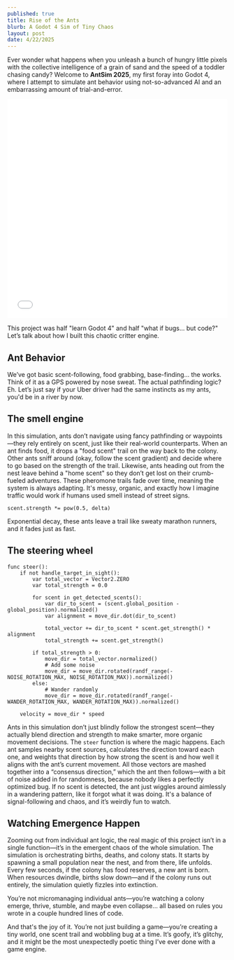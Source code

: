 ```yaml
---
published: true
title: Rise of the Ants
blurb: A Godot 4 Sim of Tiny Chaos
layout: post
date: 4/22/2025
---
```


Ever wonder what happens when you unleash a bunch of hungry little pixels with the collective intelligence of a grain of sand and the speed of a toddler chasing candy? Welcome to **AntSim 2025**, my first foray into Godot 4, where I attempt to simulate ant behavior using not-so-advanced AI and an embarrassing amount of trial-and-error.

<iframe style="width: 100%; height: 500px;" src="/ant-colony/index.html" allowfullscreen="allowfullscreen" frameborder="0"></iframe>

This project was half "learn Godot 4" and half "what if bugs... but code?" Let’s talk about how I built this chaotic critter engine.

## Ant Behavior

We’ve got basic scent-following, food grabbing, base-finding... the works. Think of it as a GPS powered by nose sweat. The actual pathfinding logic? Eh. Let’s just say if your Uber driver had the same instincts as my ants, you'd be in a river by now.

## The smell engine

In this simulation, ants don’t navigate using fancy pathfinding or waypoints—they rely entirely on scent, just like their real-world counterparts. When an ant finds food, it drops a "food scent" trail on the way back to the colony. Other ants sniff around (okay, follow the scent gradient) and decide where to go based on the strength of the trail. Likewise, ants heading out from the nest leave behind a "home scent" so they don’t get lost on their crumb-fueled adventures. These pheromone trails fade over time, meaning the system is always adapting. It's messy, organic, and exactly how I imagine traffic would work if humans used smell instead of street signs.

```gdscript
scent.strength *= pow(0.5, delta)
```

Exponential decay, these ants leave a trail like sweaty marathon runners, and it fades just as fast.

## The steering wheel

```gdscript
func steer():
	if not handle_target_in_sight():
		var total_vector = Vector2.ZERO
		var total_strength = 0.0

		for scent in get_detected_scents():
			var dir_to_scent = (scent.global_position - global_position).normalized()
			var alignment = move_dir.dot(dir_to_scent)

			total_vector += dir_to_scent * scent.get_strength() * alignment
			total_strength += scent.get_strength()

		if total_strength > 0:
			move_dir = total_vector.normalized()
			# Add some noise
			move_dir = move_dir.rotated(randf_range(-NOISE_ROTATION_MAX, NOISE_ROTATION_MAX)).normalized()
		else:
			# Wander randomly
			move_dir = move_dir.rotated(randf_range(-WANDER_ROTATION_MAX, WANDER_ROTATION_MAX)).normalized()

	velocity = move_dir * speed
```

Ants in this simulation don’t just blindly follow the strongest scent—they actually blend direction and strength to make smarter, more organic movement decisions. The `steer` function is where the magic happens. Each ant samples nearby scent sources, calculates the direction toward each one, and weights that direction by how strong the scent is and how well it aligns with the ant’s current movement. All those vectors are mashed together into a “consensus direction,” which the ant then follows—with a bit of noise added in for randomness, because nobody likes a perfectly optimized bug. If no scent is detected, the ant just wiggles around aimlessly in a wandering pattern, like it forgot what it was doing. It's a balance of signal-following and chaos, and it’s weirdly fun to watch.

## Watching Emergence Happen

Zooming out from individual ant logic, the real magic of this project isn’t in a single function—it’s in the emergent chaos of the whole simulation. The simulation is orchestrating births, deaths, and colony stats. It starts by spawning a small population near the nest, and from there, life unfolds. Every few seconds, if the colony has food reserves, a new ant is born. When resources dwindle, births slow down—and if the colony runs out entirely, the simulation quietly fizzles into extinction.

You’re not micromanaging individual ants—you’re watching a colony emerge, thrive, stumble, and maybe even collapse… all based on rules you wrote in a couple hundred lines of code.

And that's the joy of it. You’re not just building a game—you’re creating a tiny world, one scent trail and wobbling bug at a time. It’s goofy, it’s glitchy, and it might be the most unexpectedly poetic thing I’ve ever done with a game engine.
